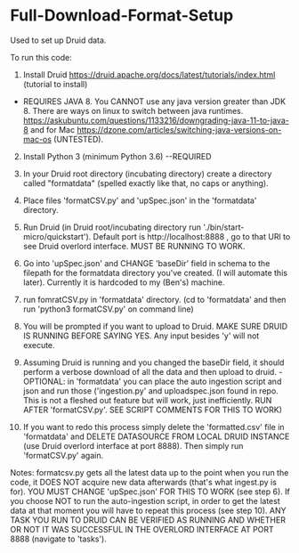 # Full-Download-Format-Setup
Used to set up Druid data.

To run this code:
1) Install Druid https://druid.apache.org/docs/latest/tutorials/index.html (tutorial to install)
  - REQUIRES JAVA 8. You CANNOT use any java version greater than JDK 8. There are ways on linux to switch between java runtimes. https://askubuntu.com/questions/1133216/downgrading-java-11-to-java-8 and for Mac https://dzone.com/articles/switching-java-versions-on-mac-os (UNTESTED).
  
  2) Install Python 3 (minimum Python 3.6) --REQUIRED
  
  3) In your Druid root directory (incubating directory) create a directory called "formatdata" (spelled exactly like that, no caps or anything). 
  
  4) Place files 'formatCSV.py' and 'upSpec.json' in the 'formatdata' directory.
  
  5) Run Druid (in Druid root/incubating directory run './bin/start-micro/quickstart'). Default port is http://localhost:8888 , go to that URl to see Druid overlord interface. MUST BE RUNNING TO WORK. 
  
  6) Go into 'upSpec.json' and CHANGE 'baseDir' field in schema to the filepath for the formatdata directory you've created. (I will automate this later). Currently it is hardcoded to my (Ben's) machine. 
  
  7) run fomratCSV.py in 'formatdata' directory. (cd to 'formatdata' and then run 'python3 formatCSV.py' on command line)
  
  8) You will be prompted if you want to upload to Druid. MAKE SURE DRUID IS RUNNING BEFORE SAYING YES. Any input besides 'y' will not execute. 
  
  9) Assuming Druid is running and you changed the baseDir field, it should perform a verbose download of all the data and then upload to druid. 
    -OPTIONAL: in 'formatdata' you can place the auto ingestion script and json and run those ('ingestion.py' and uploadspec.json found in repo. This is not a fleshed out feature but will work, just inefficiently. RUN AFTER 'formatCSV.py'. SEE SCRIPT COMMENTS FOR THIS TO WORK)
    
  10) If you want to redo this process simply delete the 'formatted.csv' file in 'formatdata' and DELETE DATASOURCE FROM LOCAL DRUID INSTANCE (use Druid overlord interface at port 8888). Then simply run 'formatCSV.py' again. 
  
  Notes: formatcsv.py gets all the latest data up to the point when you run the code, it DOES NOT acquire new data afterwards (that's what ingest.py is for). YOU MUST CHANGE 'upSpec.json' FOR THIS TO WORK (see step 6). If you choose NOT to run the auto-ingestion script, in order to get the latest data at that moment you will have to repeat this process (see step 10). ANY TASK YOU RUN TO DRUID CAN BE VERIFIED AS RUNNING AND WHETHER OR NOT IT WAS SUCCESSFUL IN THE OVERLORD INTERFACE AT PORT 8888 (navigate to 'tasks').
